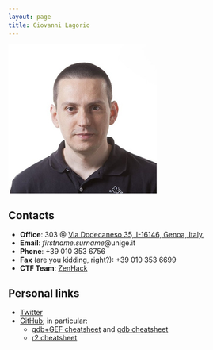 ```yaml
---
layout: page
title: Giovanni Lagorio
---
```


![Giovanni's pic is missing.](/pics/lagorio.jpg)


## Contacts

- **Office**: 303 @ [Via Dodecaneso 35, I-16146, Genoa, Italy.](https://www.google.it/maps/place/Via+Dodecaneso,+35,+16146+Genova+GE/@44.403165,8.9696801,17z/data=!3m1!4b1!4m5!3m4!1s0x12d3430b2216399f:0xe215417b3e571fb4!8m2!3d44.403165!4d8.9718688?hl=en)
- **Email**: *firstname*.*surname*@unige.it
- **Phone**: +39 010 353 6756
- **Fax** (are you kidding, right?): +39 010 353 6699
- **CTF Team**: [ZenHack](http://zenhack.team)

## Personal links
- [Twitter](https://twitter.com/zxgio)
- [GitHub](https://github.com/zxgio); in particular:
  - [gdb+GEF cheatsheet](https://github.com/zxgio/gdb_gef-cheatsheet) and [gdb cheatsheet](https://github.com/zxgio/gdb-cheatsheet)
  - [r2 cheatsheet](https://github.com/zxgio/r2-cheatsheet)


